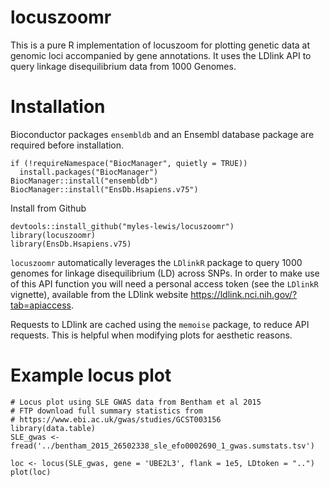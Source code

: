 # locuszoomr

This is a pure R implementation of locuszoom for plotting genetic data at 
genomic loci accompanied by gene annotations. It uses the LDlink API to query 
linkage disequilibrium data from 1000 Genomes.

# Installation

Bioconductor packages `ensembldb` and an Ensembl database package are required 
before installation.

```
if (!requireNamespace("BiocManager", quietly = TRUE))
  install.packages("BiocManager")
BiocManager::install("ensembldb")
BiocManager::install("EnsDb.Hsapiens.v75")
```

Install from Github
```
devtools::install_github("myles-lewis/locuszoomr")
library(locuszoomr)
library(EnsDb.Hsapiens.v75)
```

`locuszoomr` automatically leverages the `LDlinkR` package to query 1000 genomes 
for linkage disequilibrium (LD) across SNPs. In order to make use of this API
function you will need a personal access token (see the `LDlinkR` vignette), 
available from the LDlink website https://ldlink.nci.nih.gov/?tab=apiaccess.

Requests to LDlink are cached using the `memoise` package, to reduce API 
requests. This is helpful when modifying plots for aesthetic reasons.

# Example locus plot

```
# Locus plot using SLE GWAS data from Bentham et al 2015
# FTP download full summary statistics from
# https://www.ebi.ac.uk/gwas/studies/GCST003156
library(data.table)
SLE_gwas <- fread('../bentham_2015_26502338_sle_efo0002690_1_gwas.sumstats.tsv')

loc <- locus(SLE_gwas, gene = 'UBE2L3', flank = 1e5, LDtoken = "..")
plot(loc)
```
